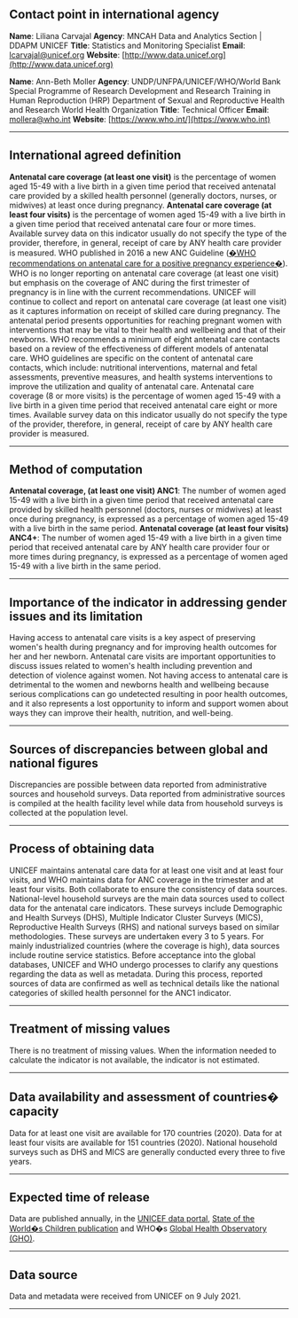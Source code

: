 ## Contact point in international agency

**Name**: Liliana Carvajal
**Agency**: MNCAH Data and Analytics Section | DDAPM UNICEF
**Title**: Statistics and Monitoring Specialist
**Email**: [lcarvajal@unicef.org](mailto:lcarvajal@unicef.org)
**Website**: [http://www.data.unicef.org](http://www.data.unicef.org)

**Name**: Ann-Beth Moller
**Agency**: UNDP/UNFPA/UNICEF/WHO/World Bank Special Programme of Research Development and Research Training in Human Reproduction \(HRP\) Department of Sexual and Reproductive Health and Research World Health Organization
**Title**: Technical Officer
**Email**: [mollera@who.int](mailto:mollera@who.int)
**Website**: [https://www.who.int/](https://www.who.int)

---

## International agreed definition

**Antenatal care coverage \(at least one visit\)** is the percentage of women aged 15-49 with a live birth in a given time period that received antenatal care provided by a skilled health personnel (generally doctors, nurses, or midwives) at least once during pregnancy. **Antenatal care coverage \(at least four visits\)** is the percentage of women aged 15-49 with a live birth in a given time period that received antenatal care four or more times. Available survey data on this indicator usually do not specify the type of the provider, therefore, in general, receipt of care by ANY health care provider is measured. WHO published in 2016 a new ANC Guideline \([�WHO recommendations on antenatal care for a positive pregnancy experience�](http://www.who.int/reproductivehealth/publications/maternal_perinatal_health/anc-positive-pregnancy-experience/en/)\). WHO is no longer reporting on antenatal care coverage \(at least one visit\) but emphasis on the coverage of ANC during the first trimester of pregnancy is in line with the current recommendations. UNICEF will continue to collect and report on antenatal care coverage \(at least one visit\) as it captures information on receipt of skilled care during pregnancy. The antenatal period presents opportunities for reaching pregnant women with interventions that may be vital to their health and wellbeing and that of their newborns. WHO recommends a minimum of eight antenatal care contacts based on a review of the effectiveness of different models of antenatal care. WHO guidelines are specific on the content of antenatal care contacts, which include: nutritional interventions, maternal and fetal assessments, preventive measures, and health systems interventions to improve the utilization and quality of antenatal care. Antenatal care coverage \(8 or more visits\) is the percentage of women aged 15-49 with a live birth in a given time period that received antenatal care eight or more times. Available survey data on this indicator usually do not specify the type of the provider, therefore, in general, receipt of care by ANY health care provider is measured.

---

## Method of computation

**Antenatal coverage, \(at least one visit\) ANC1**: The number of women aged 15-49 with a live birth in a given time period that received antenatal care provided by skilled health personnel \(doctors, nurses or midwives\) at least once during pregnancy, is expressed as a percentage of women aged 15-49 with a live birth in the same period. **Antenatal coverage \(at least four visits\) ANC4+**: The number of women aged 15-49 with a live birth in a given time period that received antenatal care by ANY health care provider four or more times during pregnancy, is expressed as a percentage of women aged 15-49 with a live birth in the same period.

---

## Importance of the indicator in addressing gender issues and its limitation

Having access to antenatal care visits is a key aspect of preserving women's health during pregnancy and for improving health outcomes for her and her newborn. Antenatal care visits are important opportunities to discuss issues related to women's health including prevention and detection of violence against women. Not having access to antenatal care is detrimental to the women and newborns health and wellbeing because serious complications can go undetected resulting in poor health outcomes, and it also represents a lost opportunity to inform and support women about ways they can improve their health, nutrition, and well-being.

---

## Sources of discrepancies between global and national figures

Discrepancies are possible between data reported from administrative sources and household surveys. Data reported from administrative sources is compiled at the health facility level while data from household surveys is collected at the population level.

---

## Process of obtaining data

UNICEF maintains antenatal care data for at least one visit and at least four visits, and WHO maintains data for ANC coverage in the trimester and at least four visits. Both collaborate to ensure the consistency of data sources. National-level household surveys are the main data sources used to collect data for the antenatal care indicators. These surveys include Demographic and Health Surveys \(DHS\), Multiple Indicator Cluster Surveys \(MICS\), Reproductive Health Surveys \(RHS\) and national surveys based on similar methodologies. These surveys are undertaken every 3 to 5 years. For mainly industrialized countries \(where the coverage is high\), data sources include routine service statistics. Before acceptance into the global databases, UNICEF and WHO undergo processes to clarify any questions regarding the data as well as metadata. During this process, reported sources of data are confirmed as well as technical details like the national categories of skilled health personnel for the ANC1 indicator.

---

## Treatment of missing values

There is no treatment of missing values. When the information needed to calculate the indicator is not available, the indicator is not estimated.

---

## Data availability and assessment of countries� capacity

Data for at least one visit are available for 170 countries \(2020\). Data for at least four visits are available for 151 countries \(2020\). National household surveys such as DHS and MICS are generally conducted every three to five years.

---

## Expected time of release

Data are published annually, in the [UNICEF data portal](data.unicef.org), [State of the World�s Children publication](https://www.unicef.org/reports/state-of-worlds-children) and WHO�s [Global Health Observatory \(GHO\)](http://www.who.int/gho/en/).

---

## Data source

Data and metadata were received from UNICEF on 9 July 2021.

---
